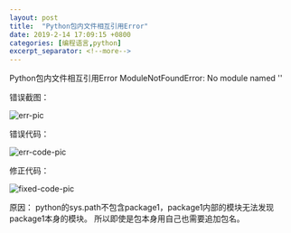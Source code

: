 ```yaml
---
layout: post
title:  "Python包内文件相互引用Error"
date: 2019-2-14 17:09:15 +0800
categories: [编程语言,python]
excerpt_separator: <!--more-->
---
```

Python包内文件相互引用Error
ModuleNotFoundError: No module named ''
<!--more-->

错误截图：

![err-pic](/images/微信截图_20190214171114.png)

错误代码：

![err-code-pic](/images/微信截图_20190214171150.png)

修正代码：

![fixed-code-pic](/images/微信截图_20190214171210.png)

原因：
python的sys.path不包含package1，package1内部的模块无法发现package1本身的模块。
所以即使是包本身用自己也需要追加包名。
